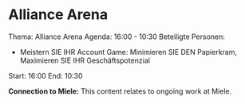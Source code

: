 # Alliance Arena
Thema: Alliance Arena
Agenda: 16:00 - 10:30
Beteiligte Personen:
- Meistern SIE IHR Account Game: Minimieren SIE DEN Papierkram, Maximieren SIE IHR Geschäftspotenzial

Start: 16:00
End: 10:30

**Connection to Miele:** This content relates to ongoing work at Miele.
